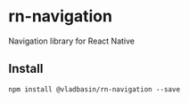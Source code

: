 # rn-navigation

Navigation library for React Native

## Install

`npm install @vladbasin/rn-navigation --save`
